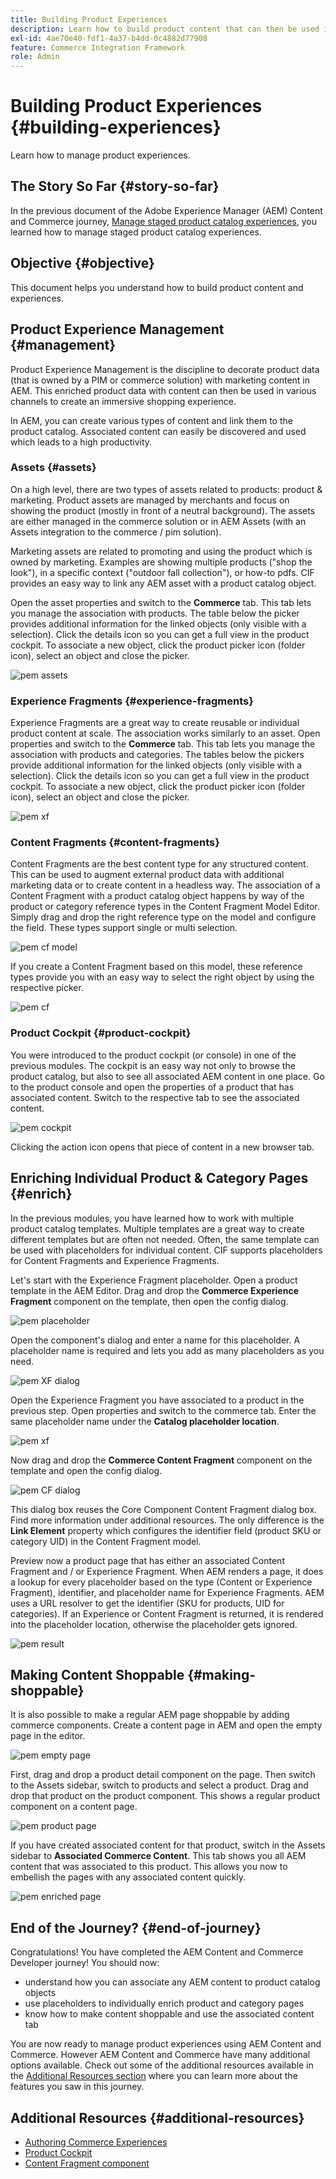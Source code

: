 ```yaml
---
title: Building Product Experiences
description: Learn how to build product content that can then be used in various channels to create an immersive shopping experience.
exl-id: 4ae70e40-fdf1-4a37-b4dd-0c4882d77908
feature: Commerce Integration Framework
role: Admin
---
```

# Building Product Experiences {#building-experiences}

Learn how to manage product experiences.

## The Story So Far {#story-so-far}

In the previous document of the Adobe Experience Manager (AEM) Content and Commerce journey, [Manage staged product catalog experiences](staged-catalog.md), you learned how to manage staged product catalog experiences.

## Objective {#objective}

This document helps you understand how to build product content and experiences.

## Product Experience Management {#management}

Product Experience Management is the discipline to decorate product data (that is owned by a PIM or commerce solution) with marketing content in AEM. This enriched product data with content can then be used in various channels to create an immersive shopping experience.

In AEM, you can create various types of content and link them to the product catalog. Associated content can easily be discovered and used which leads to a high productivity.

### Assets {#assets}

On a high level, there are two types of assets related to products: product & marketing. Product assets are managed by merchants and focus on showing the product (mostly in front of a neutral background). The assets are either managed in the commerce solution or in AEM Assets (with an Assets integration to the commerce / pim solution).

Marketing assets are related to promoting and using the product which is owned by marketing. Examples are showing multiple products ("shop the look"), in a specific context ("outdoor fall collection"), or how-to pdfs. CIF provides an easy way to link any AEM asset with a product catalog object.

Open the asset properties and switch to the **Commerce** tab. This tab lets you manage the association with products. The table below the picker provides additional information for the linked objects (only visible with a selection). Click the details icon so you can get a full view in the product cockpit. To associate a new object, click the product picker icon (folder icon), select an object and close the picker.

![pem assets](assets/pem-assets.png)

### Experience Fragments {#experience-fragments}

Experience Fragments are a great way to create reusable or individual product content at scale. The association works similarly to an asset. Open properties and switch to the **Commerce** tab. This tab lets you manage the association with products and categories. The tables below the pickers provide additional information for the linked objects (only visible with a selection). Click the details icon so you can get a full view in the product cockpit. To associate a new object, click the product picker icon (folder icon), select an object and close the picker.

![pem xf](assets/pem-xf.png)

### Content Fragments {#content-fragments}

Content Fragments are the best content type for any structured content. This can be used to augment external product data with additional marketing data or to create content in a headless way. The association of a Content Fragment with a product catalog object happens by way of the product or category reference types in the Content Fragment Model Editor. Simply drag and drop the right reference type on the model and configure the field. These types support single or multi selection.

![pem cf model](assets/pem-cf-model.png)

If you create a Content Fragment based on this model, these reference types provide you with an easy way to select the right object by using the respective picker.

![pem cf](assets/pem-cf.png)

### Product Cockpit {#product-cockpit}

You were introduced to the product cockpit (or console) in one of the previous modules. The cockpit is an easy way not only to browse the product catalog, but also to see all associated AEM content in one place. Go to the product console and open the properties of a product that has associated content. Switch to the respective tab to see the associated content.

![pem cockpit](assets/pem-cockpit.png)

Clicking the action icon opens that piece of content in a new browser tab.

## Enriching Individual Product & Category Pages {#enrich}

In the previous modules, you have learned how to work with multiple product catalog templates. Multiple templates are a great way to create different templates but are often not needed. Often, the same template can be used with placeholders for individual content. CIF supports placeholders for Content Fragments and Experience Fragments.

Let's start with the Experience Fragment placeholder. Open a product template in the AEM Editor. Drag and drop the **Commerce Experience Fragment** component on the template, then open the config dialog.

![pem placeholder](assets/pem-placeholder.png)

Open the component's dialog and enter a name for this placeholder. A placeholder name is required and lets you add as many placeholders as you need.

![pem XF dialog](assets/pem-dialog-xf.png)

Open the Experience Fragment you have associated to a product in the previous step. Open properties and switch to the commerce tab. Enter the same placeholder name under the **Catalog placeholder location**.

![pem xf](assets/pem-xf.png)

Now drag and drop the **Commerce Content Fragment** component on the template and open the config dialog.

![pem CF dialog](assets/pem-dialog-cf.png)

This dialog box reuses the Core Component Content Fragment dialog box. Find more information under additional resources. The only difference is the **Link Element** property which configures the identifier field (product SKU or category UID) in the Content Fragment model.

Preview now a product page that has either an associated Content Fragment and / or Experience Fragment. When AEM renders a page, it does a lookup for every placeholder based on the type (Content or Experience Fragment), identifier, and placeholder name for Experience Fragments. AEM uses a URL resolver to get the identifier (SKU for products, UID for categories). If an Experience or Content Fragment is returned, it is rendered into the placeholder location, otherwise the placeholder gets ignored.

![pem result](assets/pem-result.png)

## Making Content Shoppable {#making-shoppable}

It is also possible to make a regular AEM page shoppable by adding commerce components. Create a content page in AEM and open the empty page in the editor.

![pem empty page](assets/pem-page-empty.png)

First, drag and drop a product detail component on the page. Then switch to the Assets sidebar, switch to products and select a product. Drag and drop that product on the product component. This shows a regular product component on a content page.

![pem product page](assets/pem-page-product.png)

If you have created associated content for that product, switch in the Assets sidebar to **Associated Commerce Content**. This tab shows you all AEM content that was associated to this product. This allows you now to  embellish the  pages with any associated content quickly. 

![pem enriched page](assets/pem-page-enriched.png)

## End of the Journey? {#end-of-journey}

Congratulations! You have completed the AEM Content and Commerce Developer journey! You should now:

* understand how you can associate any AEM content to product catalog objects
* use placeholders to individually enrich product and category pages
* know how to make content shoppable and use the associated content tab

You are now ready to manage product experiences using AEM Content and Commerce. However AEM Content and Commerce have many additional options available. Check out some of the additional resources available in the [Additional Resources section](#additional-resources) where you can learn more about the features you saw in this journey.

## Additional Resources {#additional-resources}

* [Authoring Commerce Experiences](/help/commerce-cloud/authoring/authoring-commerce-experiences.md)
* [Product Cockpit](/help/commerce-cloud/authoring/product-cockpit.md)
* [Content Fragment component](https://experienceleague.adobe.com/docs/experience-manager-core-components/using/wcm-components/content-fragment-component.html?lang=en)
